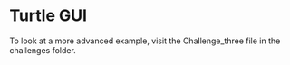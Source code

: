 # Turtle GUI
To look at a more advanced example, visit the Challenge_three file in the challenges folder.
